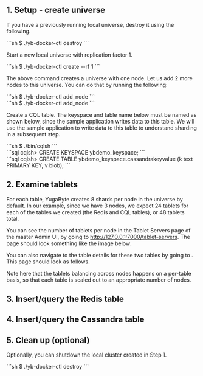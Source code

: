 ## 1. Setup - create universe

If you have a previously running local universe, destroy it using the following.
<div class='copy separator-dollar'>
```sh
$ ./yb-docker-ctl destroy
```
</div>

Start a new local universe with replication factor 1.
<div class='copy separator-dollar'>
```sh
$ ./yb-docker-ctl create --rf 1 
```
</div>

The above command creates a universe with one node. Let us add 2 more nodes to this universe. You can do that by running the following:
<div class='copy separator-dollar'>
```sh
$ ./yb-docker-ctl add_node
```
</div>
<div class='copy separator-dollar'>
```sh
$ ./yb-docker-ctl add_node
```
</div>


Create a CQL table. The keyspace and table name below must be named as shown below, since the sample application writes data to this table. We will use the sample application to write data to this table to understand sharding in a subsequent step.
<div class='copy separator-dollar'>
```sh
$ ./bin/cqlsh
```
</div>
<div class='copy separator-gt'>
```sql
cqlsh> CREATE KEYSPACE ybdemo_keyspace;
```
</div>
<div class='copy separator-gt'>
```sql
cqlsh> CREATE TABLE ybdemo_keyspace.cassandrakeyvalue (k text PRIMARY KEY, v blob);
```
</div>


## 2. Examine tablets

For each table, YugaByte creates 8 shards per node in the universe by default. In our example, since we have 3 nodes, we expect 24 tablets for each of the tables we created (the Redis and CQL tables), or 48 tablets total.

You can see the number of tablets per node in the Tablet Servers page of the master Admin UI, by going to http://127.0.0.1:7000/tablet-servers. The page should look something like the image below:

You can also navigate to the table details for these two tables by going to <URL>. This page should look as follows.


Note here that the tablets balancing across nodes happens on a per-table basis, so that each table is scaled out to an appropriate number of nodes.


## 3. Insert/query the Redis table

## 4. Insert/query the Cassandra table

## 5. Clean up (optional)

Optionally, you can shutdown the local cluster created in Step 1.
<div class='copy separator-dollar'>
```sh
$ ./yb-docker-ctl destroy
```
</div>
